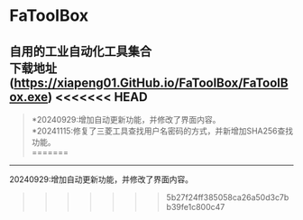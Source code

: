# FaToolBox<br>
自用的工业自动化工具集合<br>
下载地址(https://xiapeng01.GitHub.io/FaToolBox/FaToolBox.exe)
<<<<<<< HEAD
---
> *20240929:增加自动更新功能，并修改了界面内容。<br>
> *20241115:修复了三菱工具查找用户名密码的方式，并新增加SHA256查找功能。<br>
=======
------------------------------------------------
20240929:增加自动更新功能，并修改了界面内容。<br>
>>>>>>> 5b27f24ff385058ca26a50d3c7bb39fe1c800c47

